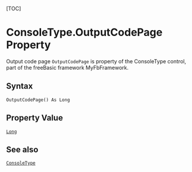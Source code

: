 [TOC]
# ConsoleType.OutputCodePage Property
 Output code page
`OutputCodePage` is property of the ConsoleType control, part of the freeBasic framework MyFbFramework.
## Syntax
```freeBasic
OutputCodePage() As Long
```
## Property Value
[`Long`]("https://www.freebasic.net/wiki/KeyPgLong")
## See also
[`ConsoleType`](ConsoleType.md)
